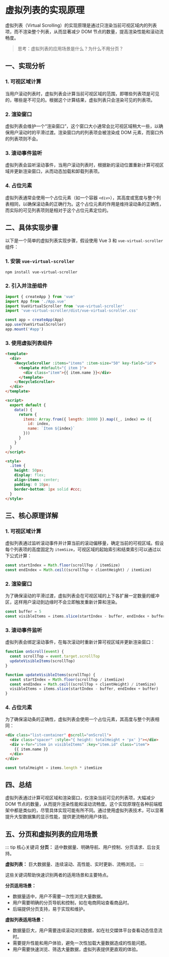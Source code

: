 # 虚拟列表的实现原理

虚拟列表（Virtual Scrolling）的实现原理是通过只渲染当前可视区域内的列表项，而不渲染整个列表，从而显著减少 DOM 节点的数量，提高渲染性能和滚动流畅度。

> 思考：虚拟列表的应用场景是什么？为什么不用分页？

## 一、实现分析

### 1. 可视区域计算

当用户滚动列表时，虚拟列表会计算当前可视区域的范围，即哪些列表项是可见的，哪些是不可见的。根据这个计算结果，虚拟列表只会渲染可见的列表项。

### 2. 渲染窗口

虚拟列表会维护一个“渲染窗口”，这个窗口大小通常会比可视区域稍大一些，以确保用户滚动时的平滑过渡。渲染窗口内的列表项会被渲染成 DOM 元素，而窗口外的列表项则不会。

### 3. 滚动事件监听

虚拟列表会监听滚动事件，当用户滚动列表时，根据新的滚动位置重新计算可视区域并更新渲染窗口，从而动态加载和卸载列表项。

### 4. 占位元素

虚拟列表通常会使用一个占位元素（如一个容器 `<div>`），其高度或宽度与整个列表相同，以确保滚动条的正确行为。这个占位元素的作用是维持滚动条的正确性，而实际的可见列表项则是相对于这个占位元素定位的。

## 二、具体实现步骤

以下是一个简单的虚拟列表实现步骤，假设使用 Vue 3 和 `vue-virtual-scroller` 组件：

### 1. 安装 `vue-virtual-scroller`

```bash
npm install vue-virtual-scroller
```

### 2. 引入并注册组件

```javascript
import { createApp } from 'vue'
import App from './App.vue'
import VueVirtualScroller from 'vue-virtual-scroller'
import 'vue-virtual-scroller/dist/vue-virtual-scroller.css'

const app = createApp(App)
app.use(VueVirtualScroller)
app.mount('#app')
```

### 3. 使用虚拟列表组件

```html
<template>
  <div>
    <RecycleScroller :items="items" :item-size="50" key-field="id">
      <template #default="{ item }">
        <div class="item">{{ item.name }}</div>
      </template>
    </RecycleScroller>
  </div>
</template>

<script>
  export default {
    data() {
      return {
        items: Array.from({ length: 10000 }).map((_, index) => ({
          id: index,
          name: `Item ${index}`
        }))
      }
    }
  }
</script>

<style>
  .item {
    height: 50px;
    display: flex;
    align-items: center;
    padding: 0 10px;
    border-bottom: 1px solid #ccc;
  }
</style>
```

## 三、核心原理详解

### 1. 可视区域计算

虚拟列表通过监听滚动事件并计算当前的滚动偏移量，确定当前的可视区域。假设每个列表项的高度固定为 `itemSize`，可视区域的起始索引和结束索引可以通过以下公式计算：

```javascript
const startIndex = Math.floor(scrollTop / itemSize)
const endIndex = Math.ceil((scrollTop + clientHeight) / itemSize)
```

### 2. 渲染窗口

为了确保滚动的平滑过渡，虚拟列表会在可视区域的上下各扩展一定数量的缓冲区，这样用户滚动到边缘时不会立即触发重新计算和渲染。

```javascript
const buffer = 5
const visibleItems = items.slice(startIndex - buffer, endIndex + buffer)
```

### 3. 滚动事件监听

虚拟列表会绑定滚动事件，在每次滚动时重新计算可视区域并更新渲染窗口：

```javascript
function onScroll(event) {
  const scrollTop = event.target.scrollTop
  updateVisibleItems(scrollTop)
}

function updateVisibleItems(scrollTop) {
  const startIndex = Math.floor(scrollTop / itemSize)
  const endIndex = Math.ceil((scrollTop + clientHeight) / itemSize)
  visibleItems = items.slice(startIndex - buffer, endIndex + buffer)
}
```

### 4. 占位元素

为了确保滚动条的正确性，虚拟列表会使用一个占位元素，其高度与整个列表相同：

```html
<div class="list-container" @scroll="onScroll">
  <div class="spacer" :style="{ height: totalHeight + 'px' }"></div>
  <div v-for="item in visibleItems" :key="item.id" class="item">
    {{ item.name }}
  </div>
</div>
```

```javascript
const totalHeight = items.length * itemSize
```

## 四、总结

虚拟列表通过计算可视区域和渲染窗口，仅渲染当前可见的列表项，大幅减少 DOM 节点的数量，从而提升渲染性能和滚动流畅度。这个实现原理在各种前端框架中都是类似的，尽管具体实现可能有所不同。通过使用虚拟列表技术，可以显著提升大型数据集的显示性能，提供更流畅的用户体验。

## 五、分页和虚拟列表的应用场景

::: tip 核心关键词
**分页：** 适中数据量、明确导航、用户控制、分页请求、后台支持。

**虚拟列表：** 巨大数据量、连续滚动、高性能、实时更新、流畅浏览。
:::

这些关键词帮助快速识别两者的适用场景和主要特点。

**分页适用场景：**

- 数据量适中，用户不需要一次性浏览大量数据。
- 用户需要明确的分页导航和控制，如在电商网站查看商品时。
- 后端提供分页支持，易于实现和维护。

**虚拟列表适用场景：**

- 数据量巨大，用户需要连续滚动浏览数据，如在社交媒体平台查看动态信息流时。
- 需要提升性能和用户体验，避免一次性加载大量数据造成的性能问题。
- 用户需要快速浏览、筛选大量数据，虚拟列表提供更直观的体验。
